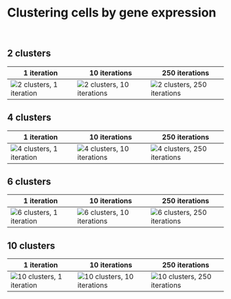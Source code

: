 <h1>Clustering cells by gene expression</h1><br>
<h2>2 clusters</h2>

| 1 iteration | 10 iterations | 250 iterations |
|-------------|--------------|--------------|
| ![2 clusters, 1 iteration](https://user-images.githubusercontent.com/24946127/208309569-3466bd1c-f994-41fd-8693-fedd480eeffd.png) | ![2 clusters, 10 iterations](https://user-images.githubusercontent.com/24946127/208309571-e52d4e04-ad8d-4856-89b4-d85ce77f51c1.png) | ![2 clusters, 250 iterations](https://user-images.githubusercontent.com/24946127/208309572-0184f597-e093-4916-88ca-b735bb825f3f.png) |

<h2>4 clusters</h2>

| 1 iteration | 10 iterations | 250 iterations |
|-------------|--------------|--------------|
| ![4 clusters, 1 iteration](https://user-images.githubusercontent.com/24946127/208309597-298a1548-3488-4471-903e-335c98ea0fb1.png) | ![4 clusters, 10 iterations](https://user-images.githubusercontent.com/24946127/208309598-6b242cdc-8df5-4278-bcac-47de2a4b799f.png) | ![4 clusters, 250 iterations](https://user-images.githubusercontent.com/24946127/208309599-d287d2eb-2152-4d92-95a8-1027b12f826e.png) |

<h2>6 clusters</h2>

| 1 iteration | 10 iterations | 250 iterations |
|-------------|--------------|--------------|
| ![6 clusters, 1 iteration](https://user-images.githubusercontent.com/24946127/208309607-5cfbe5fa-cd4e-45d5-9a3f-7eca6cd6d8a9.png) | ![6 clusters, 10 iterations](https://user-images.githubusercontent.com/24946127/208309608-a2d09ee5-f91a-42d5-b625-b91332e42fd8.png) | ![6 clusters, 250 iterations](https://user-images.githubusercontent.com/24946127/208309609-1362f862-a0bd-4fae-a39a-e8677cf37832.png) |





<h2>10 clusters</h2>

| 1 iteration | 10 iterations | 250 iterations |
|-------------|--------------|--------------|
| ![10 clusters, 1 iteration](https://user-images.githubusercontent.com/24946127/208309616-8ba4f914-65ea-4ad3-80bb-3e8f4206c351.png) | ![10 clusters, 10 iterations](https://user-images.githubusercontent.com/24946127/208309617-3b95f339-1df4-446c-85d9-d84a43de886f.png) | ![10 clusters, 250 iterations](https://user-images.githubusercontent.com/24946127/208309618-55dbecc4-337d-49c9-a352-a9ed8ab67fad.png) |
